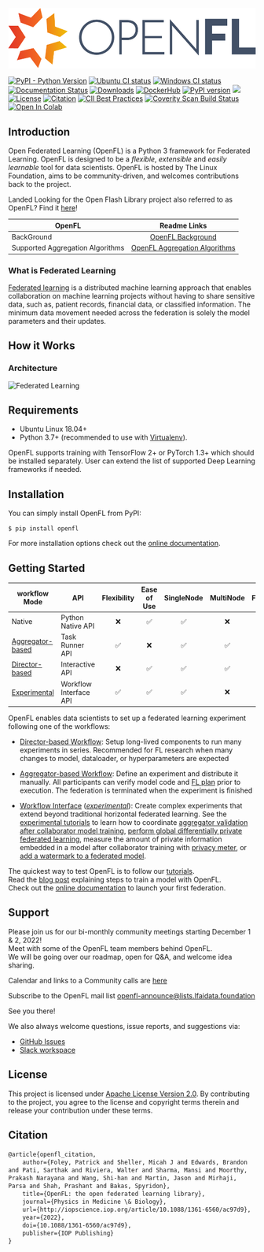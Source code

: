 <div align="center">
  <img src="https://github.com/securefederatedai/artwork/blob/main/PNG/OpenFL%20Logo%20-%20color.png?raw=true">
</div>

[![PyPI - Python Version](https://img.shields.io/badge/python-3.7%20%7C%203.8%20%7C%203.9%20%7C%203.10-blue)](https://pypi.org/project/openfl/)
[![Ubuntu CI status](https://github.com/intel/openfl/actions/workflows/ubuntu.yml/badge.svg)](https://github.com/intel/openfl/actions/workflows/ubuntu.yml)
[![Windows CI status](https://github.com/intel/openfl/actions/workflows/windows.yml/badge.svg)](https://github.com/intel/openfl/actions/workflows/windows.yml)
[![Documentation Status](https://readthedocs.org/projects/openfl/badge/?version=latest)](https://openfl.readthedocs.io/en/latest/?badge=latest)
[![Downloads](https://pepy.tech/badge/openfl)](https://pepy.tech/project/openfl)
[![DockerHub](https://img.shields.io/docker/pulls/intel/openfl.svg)](https://hub.docker.com/r/intel/openfl)
[![PyPI version](https://img.shields.io/pypi/v/openfl)](https://pypi.org/project/openfl/)
[<img src="https://img.shields.io/badge/slack-@openfl-blue.svg?logo=slack">](https://join.slack.com/t/openfl/shared_invite/zt-ovzbohvn-T5fApk05~YS_iZhjJ5yaTw) 
[![License](https://img.shields.io/badge/License-Apache%202.0-brightgreen.svg)](https://opensource.org/licenses/Apache-2.0)
[![Citation](https://img.shields.io/badge/cite-citation-brightgreen)](https://arxiv.org/abs/2105.06413)
[![CII Best Practices](https://bestpractices.coreinfrastructure.org/projects/6599/badge)](https://bestpractices.coreinfrastructure.org/projects/6599)
<a href="https://scan.coverity.com/projects/securefederatedai-openfl">
  <img alt="Coverity Scan Build Status"
       src="https://scan.coverity.com/projects/29040/badge.svg"/>
</a>
[![Open In Colab](https://colab.research.google.com/assets/colab-badge.svg)](https://colab.research.google.com/github/intel/openfl/blob/develop/openfl-tutorials/interactive_api/numpy_linear_regression/workspace/SingleNotebook.ipynb)

## Introduction

Open Federated Learning (OpenFL) is a Python 3 framework for Federated Learning. OpenFL is designed to be a _flexible_, _extensible_ and _easily learnable_ tool for data scientists. OpenFL is hosted by The Linux Foundation, aims to be community-driven, and welcomes contributions back to the project.

Landed Looking for the Open Flash Library project also referred to as OpenFL? Find it [here](https://github.com/openfl/openfl)!

| OpenFL | Readme Links | 
| -------------- | :--------------------: | 
| BackGround | [OpenFL Background](BACKGROUND.md) |
| Supported Aggregation Algorithms |[OpenFL Aggregation Algorithms](AGGREGATION-ALGOS.md) |

### What is Federated Learning
[Federated learning](https://en.wikipedia.org/wiki/Federated_learning) is a distributed machine learning approach that enables collaboration on machine learning projects without having to share sensitive data, such as, patient records, financial data, or classified information. The minimum data movement needed across the federation is solely the model parameters and their updates.

## How it Works

### Architecture
![Federated Learning](https://raw.githubusercontent.com/intel/openfl/develop/docs/images/diagram_fl_new.png)

## Requirements
- Ubuntu Linux 18.04+
- Python 3.7+ (recommended to use with [Virtualenv](https://virtualenv.pypa.io/en/latest/)).

OpenFL supports training with TensorFlow 2+ or PyTorch 1.3+ which should be installed separately. User can extend the list of supported Deep Learning frameworks if needed.

## Installation

You can simply install OpenFL from PyPI:

```
$ pip install openfl
```
For more installation options check out the [online documentation](https://openfl.readthedocs.io/en/latest/install.html).

## Getting Started


| workflow Mode | API | Flexibility | Ease of Use | SingleNode |  MultiNode | Real Federation Usage | 1.x support | 2.x support |
| -------------- | ----- | :--------------------: | :-----------------------: | :----------------------------: | :----------: | :----------: | :----------: | :----------: |
| Native | Python Native API | ❌ | ✅ | ✅ | ❌ | ❌ |  ✅ | ❌ |
| [Aggregator-based](https://openfl.readthedocs.io/en/latest/running_the_federation.html#aggregator-based-workflow) | Task Runner API | ✅ | ❌ | ✅ | ✅ | ✅ |  ✅ | ❌ |
| [Director-based](https://openfl.readthedocs.io/en/latest/running_the_federation.html#director-based-workflow) | Interactive API | ❌ | ✅ | ✅ | ✅ | ❌ |  ✅ | ✅ |
| [Experimental](https://openfl.readthedocs.io/en/latest/workflow_interface.html) | Workflow Interface API | ✅ | ✅ | ✅ | ❌ | ❌ |  ✅ | ✅ |

OpenFL enables data scientists to set up a federated learning experiment following one of the workflows:

- [Director-based Workflow](https://openfl.readthedocs.io/en/latest/running_the_federation.html#director-based-workflow):
Setup long-lived components to run many experiments in series. Recommended for FL research when many changes to model, dataloader, or hyperparameters are expected

- [Aggregator-based Workflow](https://openfl.readthedocs.io/en/latest/running_the_federation.html#aggregator-based-workflow):
Define an experiment and distribute it manually. All participants can verify model code and [FL plan](https://openfl.readthedocs.io/en/latest/running_the_federation.html#federated-learning-plan-fl-plan-settings) prior to execution. The federation is terminated when the experiment is finished

- [Workflow Interface](https://openfl.readthedocs.io/en/latest/workflow_interface.html) ([*experimental*](https://openfl.readthedocs.io/en/latest/experimental_features.html)):
Create complex experiments that extend beyond traditional horizontal federated learning. See the [experimental tutorials](https://github.com/intel/openfl/blob/develop/openfl-tutorials/experimental/) to learn how to coordinate [aggregator validation after collaborator model training](https://github.com/intel/openfl/tree/develop/openfl-tutorials/experimental/Workflow_Interface_102_Aggregator_Validation.ipynb), [perform global differentially private federated learning](https://github.com/psfoley/openfl/tree/experimental-workflow-interface/openfl-tutorials/experimental/Global_DP), measure the amount of private information embedded in a model after collaborator training with [privacy meter](https://github.com/intel/openfl/blob/develop/openfl-tutorials/experimental/Privacy_Meter/readme.md), or [add a watermark to a federated model](https://github.com/intel/openfl/blob/develop/openfl-tutorials/experimental/Workflow_Interface_301_MNIST_Watermarking.ipynb).

The quickest way to test OpenFL is to follow our [tutorials](https://github.com/intel/openfl/tree/develop/openfl-tutorials). </br>
Read the [blog post](https://towardsdatascience.com/go-federated-with-openfl-8bc145a5ead1) explaining steps to train a model with OpenFL. </br>
Check out the [online documentation](https://openfl.readthedocs.io/en/latest/index.html) to launch your first federation.

## Support
Please join us for our bi-monthly community meetings starting December 1 & 2, 2022! <br>
Meet with some of the OpenFL team members behind OpenFL. <br>
We will be going over our roadmap, open for Q&A, and welcome idea sharing. <br>

Calendar and links to a Community calls are [here](https://wiki.lfaidata.foundation/pages/viewpage.action?pageId=70648254)

Subscribe to the OpenFL mail list openfl-announce@lists.lfaidata.foundation


See you there!

We also always welcome questions, issue reports, and suggestions via:

* [GitHub Issues](https://github.com/intel/openfl/issues)
* [Slack workspace](https://join.slack.com/t/openfl/shared_invite/zt-ovzbohvn-T5fApk05~YS_iZhjJ5yaTw)

## License
This project is licensed under [Apache License Version 2.0](LICENSE). By contributing to the project, you agree to the license and copyright terms therein and release your contribution under these terms.


## Citation

```
@article{openfl_citation,
	author={Foley, Patrick and Sheller, Micah J and Edwards, Brandon and Pati, Sarthak and Riviera, Walter and Sharma, Mansi and Moorthy, Prakash Narayana and Wang, Shi-han and Martin, Jason and Mirhaji, Parsa and Shah, Prashant and Bakas, Spyridon},
	title={OpenFL: the open federated learning library},
	journal={Physics in Medicine \& Biology},
	url={http://iopscience.iop.org/article/10.1088/1361-6560/ac97d9},
	year={2022},
	doi={10.1088/1361-6560/ac97d9},
	publisher={IOP Publishing}
}
```

